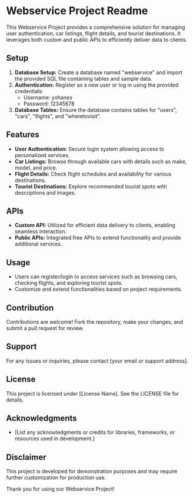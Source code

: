 # Webservice Project Readme

This Webservice Project provides a comprehensive solution for managing user authentication, car listings, flight details, and tourist destinations. It leverages both custom and public APIs to efficiently deliver data to clients.

## Setup

1. **Database Setup:** Create a database named "webservice" and import the provided SQL file containing tables and sample data.
2. **Authentication:** Register as a new user or log in using the provided credentials:
   - Username: yohanes
   - Password: 12345678
3. **Database Tables:** Ensure the database contains tables for "users", "cars", "flights", and "wheretovisit".

## Features

- **User Authentication:** Secure login system allowing access to personalized services.
- **Car Listings:** Browse through available cars with details such as make, model, and price.
- **Flight Details:** Check flight schedules and availability for various destinations.
- **Tourist Destinations:** Explore recommended tourist spots with descriptions and images.

## APIs

- **Custom API:** Utilized for efficient data delivery to clients, enabling seamless interaction.
- **Public APIs:** Integrated free APIs to extend functionality and provide additional services.

## Usage

- Users can register/login to access services such as browsing cars, checking flights, and exploring tourist spots.
- Customize and extend functionalities based on project requirements.

## Contribution

Contributions are welcome! Fork the repository, make your changes, and submit a pull request for review.

## Support

For any issues or inquiries, please contact [your email or support address].

## License

This project is licensed under [License Name]. See the LICENSE file for details.

## Acknowledgments

- [List any acknowledgments or credits for libraries, frameworks, or resources used in development.]

## Disclaimer

This project is developed for demonstration purposes and may require further customization for production use.

Thank you for using our Webservice Project!
